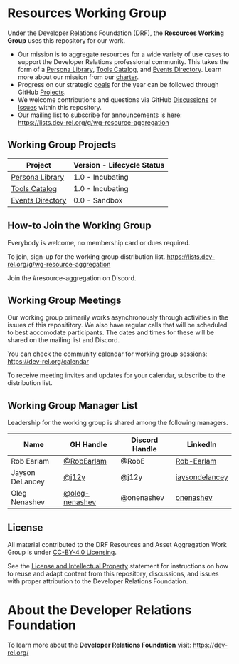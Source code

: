 # Resources Working Group
Under the Developer Relations Foundation (DRF), the **Resources Working Group** uses this repository for our work.

- Our mission is to aggregate resources for a wide variety of use cases to support the Developer Relations professional community. This takes the form of a [Persona Library](https://github.com/DevRel-Foundation/persona-library), [Tools Catalog](https://github.com/DevRel-Foundation/tools-catalog), and [Events Directory](https://github.com/DevRel-Foundation/events-directory). Learn more about our mission from our [charter](./CHARTER.md).
- Progress on our strategic [goals](./GOALS.md) for the year can be followed through GitHub [Projects](https://github.com/DevRel-Foundation/wg-resource-aggregation/projects?query=is%3Aopen).
- We welcome contributions and questions via GitHub [Discussions](https://github.com/DevRel-Foundation/wg-resource-aggregation/discussions) or [Issues](https://github.com/DevRel-Foundation/wg-resource-aggregation/issues) within this repository.
- Our mailing list to subscribe for announcements is here: https://lists.dev-rel.org/g/wg-resource-aggregation

## Working Group Projects

| Project | Version - Lifecycle Status |
| ------- | ------- | 
| [Persona Library](https://github.com/DevRel-Foundation/persona-library) | 1.0 - Incubating |
| [Tools Catalog](https://github.com/DevRel-Foundation/tools-catalog) | 1.0 - Incubating |
| [Events Directory](https://github.com/DevRel-Foundation/events-directory) | 0.0 - Sandbox |

## How-to Join the Working Group

Everybody is welcome, no membership card or dues required.

To join, sign-up for the working group distribution list.
https://lists.dev-rel.org/g/wg-resource-aggregation

Join the #resource-aggregation on Discord.

## Working Group Meetings

Our working group primarily works asynchronously through activities in the issues of this reposititory. We also have regular calls that will be scheduled to best accomodate participants. The dates and times for these will be shared on the mailing list and Discord.

You can check the community calendar for working group sessions:
https://dev-rel.org/calendar

To receive meeting invites and updates for your calendar, subscribe to the distribution list.

## Working Group Manager List

Leadership for the working group is shared among the following managers.

|    Name  | GH Handle |  Discord Handle |  LinkedIn  | 
|    ---   |     ---   |      ---        |     ---    |
| Rob Earlam | [@RobEarlam](https://github.com/robearlam) | @RobE | [Rob-Earlam](https://linkedin.com/in/rob-earlam/) |
| Jayson DeLancey | [@j12y](https://github.com/j12y) |     @j12y    | [jaysondelancey](https://linkedin.com/in/jaysondelancey) |
| Oleg Nenashev | [@oleg-nenashev](https://github.com/oleg-nenashev) |     @onenashev    | [onenashev](https://www.linkedin.com/in/onenashev/) |

## License

All material contributed to the DRF Resources and Asset Aggregation Work Group is under [CC-BY-4.0 Licensing](https://creativecommons.org/licenses/by/4.0/deed.en).

See the [License and Intellectual Property](https://github.com/DevRel-Foundation/.github/blob/main/profile/README.md#license-and-intellectual-property) statement for instructions on how to reuse and adapt content from this repository, discussions, and issues with proper attribution to the Developer Relations Foundation.

# About the Developer Relations Foundation

To learn more about the **Developer Relations Foundation** visit: https://dev-rel.org/
